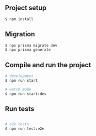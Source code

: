 

## Project setup

```bash
$ npm install
```

## Migration

```bash
$ npx prisma migrate dev
$ npx prisma generate
```

## Compile and run the project

```bash
# development
$ npm run start

# watch mode
$ npm run start:dev
```

## Run tests

```bash

# e2e tests
$ npm run test:e2e
```
